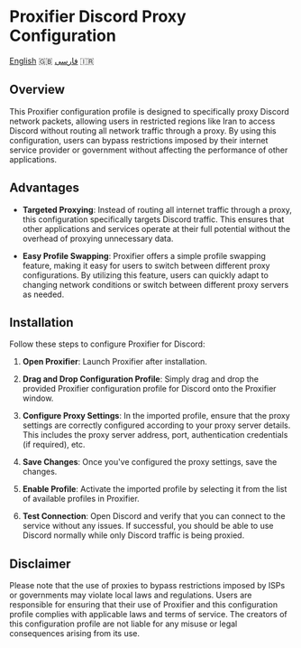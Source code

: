 # Proxifier Discord Proxy Configuration


[English](README.md) 🇬🇧
[فارسی](README-fa.md) 🇮🇷


## Overview

This Proxifier configuration profile is designed to specifically proxy Discord network packets, allowing users in restricted regions like Iran to access Discord without routing all network traffic through a proxy. By using this configuration, users can bypass restrictions imposed by their internet service provider or government without affecting the performance of other applications.

## Advantages

- **Targeted Proxying**: Instead of routing all internet traffic through a proxy, this configuration specifically targets Discord traffic. This ensures that other applications and services operate at their full potential without the overhead of proxying unnecessary data.

- **Easy Profile Swapping**: Proxifier offers a simple profile swapping feature, making it easy for users to switch between different proxy configurations. By utilizing this feature, users can quickly adapt to changing network conditions or switch between different proxy servers as needed.

## Installation

Follow these steps to configure Proxifier for Discord:

1. **Open Proxifier**: Launch Proxifier after installation.

2. **Drag and Drop Configuration Profile**: Simply drag and drop the provided Proxifier configuration profile for Discord onto the Proxifier window.

3. **Configure Proxy Settings**: In the imported profile, ensure that the proxy settings are correctly configured according to your proxy server details. This includes the proxy server address, port, authentication credentials (if required), etc.

4. **Save Changes**: Once you've configured the proxy settings, save the changes.

5. **Enable Profile**: Activate the imported profile by selecting it from the list of available profiles in Proxifier.

6. **Test Connection**: Open Discord and verify that you can connect to the service without any issues. If successful, you should be able to use Discord normally while only Discord traffic is being proxied.

## Disclaimer

Please note that the use of proxies to bypass restrictions imposed by ISPs or governments may violate local laws and regulations. Users are responsible for ensuring that their use of Proxifier and this configuration profile complies with applicable laws and terms of service. The creators of this configuration profile are not liable for any misuse or legal consequences arising from its use.
